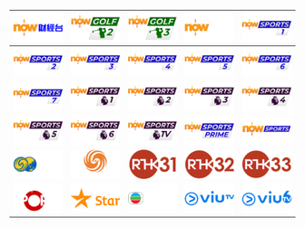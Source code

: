 | ![](https://raw.githubusercontent.com/RevGear/logo/master/Countries/HK/Now-Business-News.png) | ![](https://raw.githubusercontent.com/RevGear/logo/master/Countries/HK/Now-Golf-2.png) | ![](https://raw.githubusercontent.com/RevGear/logo/master/Countries/HK/Now-Golf-3.png) | ![](https://raw.githubusercontent.com/RevGear/logo/master/Countries/HK/Now-News.png) | ![](https://raw.githubusercontent.com/RevGear/logo/master/Countries/HK/Now-Sports-1.png) | 
|:---:|:---:|:---:|:---:|:---:| 
| ![](https://raw.githubusercontent.com/RevGear/logo/master/Countries/HK/Now-Sports-2.png) | ![](https://raw.githubusercontent.com/RevGear/logo/master/Countries/HK/Now-Sports-3.png) | ![](https://raw.githubusercontent.com/RevGear/logo/master/Countries/HK/Now-Sports-4.png) | ![](https://raw.githubusercontent.com/RevGear/logo/master/Countries/HK/Now-Sports-5.png) | ![](https://raw.githubusercontent.com/RevGear/logo/master/Countries/HK/Now-Sports-6.png) | 
| ![](https://raw.githubusercontent.com/RevGear/logo/master/Countries/HK/Now-Sports-7.png) | ![](https://raw.githubusercontent.com/RevGear/logo/master/Countries/HK/Now-Sports-Premier-League-1.png) | ![](https://raw.githubusercontent.com/RevGear/logo/master/Countries/HK/Now-Sports-Premier-League-2.png) | ![](https://raw.githubusercontent.com/RevGear/logo/master/Countries/HK/Now-Sports-Premier-League-3.png) | ![](https://raw.githubusercontent.com/RevGear/logo/master/Countries/HK/Now-Sports-Premier-League-4.png) | 
| ![](https://raw.githubusercontent.com/RevGear/logo/master/Countries/HK/Now-Sports-Premier-League-5.png) | ![](https://raw.githubusercontent.com/RevGear/logo/master/Countries/HK/Now-Sports-Premier-League-6.png) | ![](https://raw.githubusercontent.com/RevGear/logo/master/Countries/HK/Now-Sports-Premier-League.png) | ![](https://raw.githubusercontent.com/RevGear/logo/master/Countries/HK/Now-Sports-Prime.png) | ![](https://raw.githubusercontent.com/RevGear/logo/master/Countries/HK/Now-Sports.png) | 
| ![](https://raw.githubusercontent.com/RevGear/logo/master/Countries/HK/Phoenix-Info-News.png) | ![](https://raw.githubusercontent.com/RevGear/logo/master/Countries/HK/Phoenix.png) | ![](https://raw.githubusercontent.com/RevGear/logo/master/Countries/HK/RTHK-TV-31.png) | ![](https://raw.githubusercontent.com/RevGear/logo/master/Countries/HK/RTHK-TV-32.png) | ![](https://raw.githubusercontent.com/RevGear/logo/master/Countries/HK/RTHK-TV-33.png) | 
| ![](https://raw.githubusercontent.com/RevGear/logo/master/Countries/HK/Star-Sports.png) | ![](https://raw.githubusercontent.com/RevGear/logo/master/Countries/HK/Star-TV.png) | ![](https://raw.githubusercontent.com/RevGear/logo/master/Countries/HK/TVB-Jade.png) | ![](https://raw.githubusercontent.com/RevGear/logo/master/Countries/HK/Viu-TV.png) | ![](https://raw.githubusercontent.com/RevGear/logo/master/Countries/HK/Viu-TV6.png) | 
